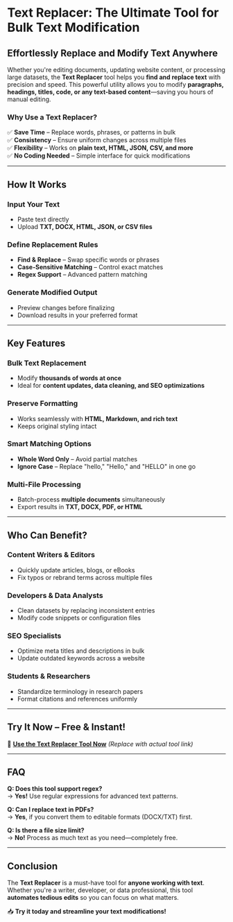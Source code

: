 # Text Replacer: The Ultimate Tool for Bulk Text Modification

## Effortlessly Replace and Modify Text Anywhere

Whether you're editing documents, updating website content, or processing large datasets, the **Text Replacer** tool helps you **find and replace text** with precision and speed. This powerful utility allows you to modify **paragraphs, headings, titles, code, or any text-based content**—saving you hours of manual editing.

### Why Use a Text Replacer?
✅ **Save Time** – Replace words, phrases, or patterns in bulk  
✅ **Consistency** – Ensure uniform changes across multiple files  
✅ **Flexibility** – Works on **plain text, HTML, JSON, CSV, and more**  
✅ **No Coding Needed** – Simple interface for quick modifications  

---

## How It Works

### Input Your Text
- Paste text directly  
- Upload **TXT, DOCX, HTML, JSON, or CSV files**  

### Define Replacement Rules
- **Find & Replace** – Swap specific words or phrases  
- **Case-Sensitive Matching** – Control exact matches  
- **Regex Support** – Advanced pattern matching  

### Generate Modified Output
- Preview changes before finalizing  
- Download results in your preferred format  

---

## Key Features

### Bulk Text Replacement
- Modify **thousands of words at once**  
- Ideal for **content updates, data cleaning, and SEO optimizations**  

### Preserve Formatting
- Works seamlessly with **HTML, Markdown, and rich text**  
- Keeps original styling intact  

### Smart Matching Options
- **Whole Word Only** – Avoid partial matches  
- **Ignore Case** – Replace "hello," "Hello," and "HELLO" in one go  

### Multi-File Processing
- Batch-process **multiple documents** simultaneously  
- Export results in **TXT, DOCX, PDF, or HTML**  

---

## Who Can Benefit?

### Content Writers & Editors
- Quickly update articles, blogs, or eBooks  
- Fix typos or rebrand terms across multiple files  

### Developers & Data Analysts
- Clean datasets by replacing inconsistent entries  
- Modify code snippets or configuration files  

### SEO Specialists
- Optimize meta titles and descriptions in bulk  
- Update outdated keywords across a website  

### Students & Researchers
- Standardize terminology in research papers  
- Format citations and references uniformly  

---

## Try It Now – Free & Instant!

🚀 **[Use the Text Replacer Tool Now](#)** *(Replace with actual tool link)*

---

## FAQ

**Q: Does this tool support regex?**  
→ **Yes!** Use regular expressions for advanced text patterns.  

**Q: Can I replace text in PDFs?**  
→ **Yes**, if you convert them to editable formats (DOCX/TXT) first.  

**Q: Is there a file size limit?**  
→ **No!** Process as much text as you need—completely free.  

---

## Conclusion

The **Text Replacer** is a must-have tool for **anyone working with text**. Whether you're a writer, developer, or data professional, this tool **automates tedious edits** so you can focus on what matters.

📥 **Try it today and streamline your text modifications!**

